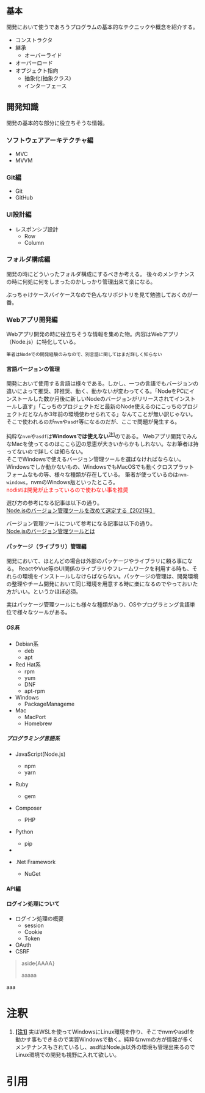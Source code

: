 
## 基本

開発において使うであろうプログラムの基本的なテクニックや概念を紹介する。

- コンストラクタ
- 継承
  - オーバーライド
- オーバーロード
- オブジェクト指向
  - 抽象化(抽象クラス)
  - インターフェース

## 開発知識

開発の基本的な部分に役立ちそうな情報。

### ソフトウェアアーキテクチャ編

- MVC
- MVVM

### Git編

- Git
- GitHub

### UI設計編

- レスポンシブ設計
  - Row
  - Column

### フォルダ構成編

開発の時にどういったフォルダ構成にするべきか考える。
後々のメンテナンスの時に何処に何をしまったのかしっかり管理出来て楽になる。

ぶっちゃけケースバイケースなので色んなリポジトリを見て勉強しておくのが一番。

### Webアプリ開発編

Webアプリ開発の時に役立ちそうな情報を集めた物。内容はWebアプリ（Node.js）に特化している。

`筆者はNodeでの開発経験のみなので、別言語に関してはまだ詳しく知らない`

#### 言語バージョンの管理

開発において使用する言語は様々である。しかし、一つの言語でもバージョンの違いによって推奨、非推奨、動く、動かないが変わってくる。「NodeをPCにインストールした数か月後に新しいNodeのバージョンがリリースされてインストールし直す」「こっちのプロジェクトだと最新のNode使えるのにこっちのプロジェクトだとなんか3年前の環境使わせられてる」なんてことが無い訳じゃない。
そこで使われるのが`nvm`や`asdf`等になるのだが、ここで問題が発生する。

純粋な`nvm`や`asdf`は**Windowsでは使えない**<sup id="note_ref-1"><a href="#note-1">注1</a></sup>のである。
Webアプリ開発でみんなMacを使ってるのはここら辺の恩恵が大きいからかもしれない。なお筆者は持ってないので詳しくは知らない。  
そこでWindowsで使えるバージョン管理ツールを選ばなければならない。Windowsでしか動かないもの、WindowsでもMacOSでも動くクロスプラットフォームなもの等、様々な種類が存在している。
筆者が使っているのは`nvm-windows`。nvmのWindows版といったところ。  
<font color="Red">nodistは開発が止まっているので使わない事を推奨</font>

選び方の参考になる記事は以下の通り。  
[Node.jsのバージョン管理ツールを改めて選定する【2021年】](https://qiita.com/heppokofrontend/items/5c4cc738c5239f4afe02)

バージョン管理ツールについて参考になる記事は以下の通り。  
[Node.jsのバージョン管理ツールとは](https://qiita.com/heppokofrontend/items/1746c73a34d59b124013)

#### パッケージ（ライブラリ）管理編

開発において、ほとんどの場合は外部のパッケージやライブラリに頼る事になる。
ReactやVue等のUI関係のライブラリやフレームワークを利用する時も、それらの環境をインストールしなけらばならない。パッケージの管理は、開発環境の整理やチーム開発において同じ環境を用意する時に楽になるのでやっておいた方がいい。というかほぼ必須。

実はパッケージ管理ツールにも様々な種類があり、OSやプログラミング言語単位で様々なツールがある。

##### OS系

- Debian系
  - deb
  - apt
- Red Hat系
  - rpm
  - yum
  - DNF
  - apt-rpm
- Windows
  - PackageManageme
- Mac
  - MacPort
  - Homebrew

##### プログラミング言語系

- JavaScript(Node.js)
  - npm
  - yarn
- Ruby
  - gem
- Composer
  - PHP
- Python
  - pip

-

- .Net Framework
  - NuGet
  
#### API編

#### ログイン処理について

- ログイン処理の概要
  - session
  - Cookie
  - Token
- OAuth
- CSRF

> aside{AAAA}
>
> aaaaa

aaa

# 注釈

1. <b><a id="note-1" href="#note_ref-1">[注1]</a></b> 実はWSLを使ってWindowsにLinux環境を作り、そこでnvmやasdfを動かす事もできるので実質Windowsで動く。純粋なnvmの方が情報が多くメンテナンスもされているし、asdfはNode.js以外の環境も管理出来るのでLinux環境での開発も視野に入れて欲しい。

# 引用

